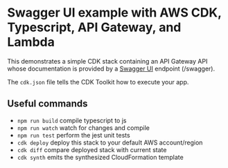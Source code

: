 # Swagger UI example with AWS CDK, Typescript, API Gateway, and Lambda

This demonstrates a simple CDK stack containing an API Gateway API whose documentation is provided by a [Swagger UI](https://swagger.io/tools/swagger-ui/) endpoint (/swagger).

The `cdk.json` file tells the CDK Toolkit how to execute your app.

## Useful commands

* `npm run build`   compile typescript to js
* `npm run watch`   watch for changes and compile
* `npm run test`    perform the jest unit tests
* `cdk deploy`      deploy this stack to your default AWS account/region
* `cdk diff`        compare deployed stack with current state
* `cdk synth`       emits the synthesized CloudFormation template
